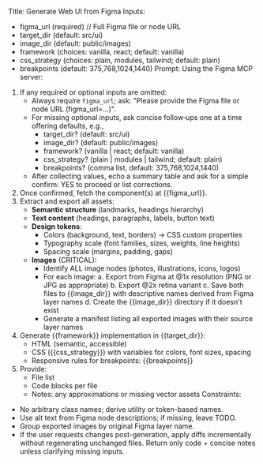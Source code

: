 Title: Generate Web UI from Figma
Inputs:
  - figma_url (required)  // Full Figma file or node URL
  - target_dir (default: src/ui)
  - image_dir (default: public/images)
  - framework (choices: vanilla, react; default: vanilla)
  - css_strategy (choices: plain, modules, tailwind; default: plain)
  - breakpoints (default: 375,768,1024,1440)
Prompt:
Using the Figma MCP server:
1. If any required or optional inputs are omitted:
   - Always require `figma_url`; ask: "Please provide the Figma file or node URL (figma_url=...)".
   - For missing optional inputs, ask concise follow‑ups one at a time offering defaults, e.g.,
     - target_dir? (default: src/ui)
     - image_dir? (default: public/images)
     - framework? (vanilla | react; default: vanilla)
     - css_strategy? (plain | modules | tailwind; default: plain)
     - breakpoints? (comma list, default: 375,768,1024,1440)
   - After collecting values, echo a summary table and ask for a simple confirm: YES to proceed or list corrections.
2. Once confirmed, fetch the component(s) at {{figma_url}}.
3. Extract and export all assets:
   - **Semantic structure** (landmarks, headings hierarchy)
   - **Text content** (headings, paragraphs, labels, button text)
   - **Design tokens**:
     - Colors (background, text, borders) → CSS custom properties
     - Typography scale (font families, sizes, weights, line heights)
     - Spacing scale (margins, padding, gaps)
   - **Images** (CRITICAL):
     - Identify ALL image nodes (photos, illustrations, icons, logos)
     - For each image:
       a. Export from Figma at @1x resolution (PNG or JPG as appropriate)
       b. Export @2x retina variant
       c. Save both files to {{image_dir}} with descriptive names derived from Figma layer names
       d. Create the {{image_dir}} directory if it doesn't exist
     - Generate a manifest listing all exported images with their source layer names
4. Generate {{framework}} implementation in {{target_dir}}:
   - HTML (semantic, accessible)
   - CSS ({{css_strategy}}) with variables for colors, font sizes, spacing
   - Responsive rules for breakpoints: {{breakpoints}}
5. Provide:
   - File list
   - Code blocks per file
   - Notes: any approximations or missing vector assets
Constraints:
- No arbitrary class names; derive utility or token-based names.
- Use alt text from Figma node descriptions; if missing, leave TODO.
- Group exported images by original Figma layer name.
- If the user requests changes post-generation, apply diffs incrementally without regenerating unchanged files.
Return only code + concise notes unless clarifying missing inputs.
